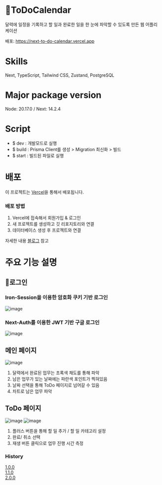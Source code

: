 # 📆ToDoCalendar

달력에 일정을 기록하고 할 일과 완료한 일을 한 눈에 파악할 수 있도록 만든 웹 어플리케이션

배포: https://next-to-do-calendar.vercel.app

# Skills

Next, TypeScript, Tailwind CSS, Zustand, PostgreSQL

# Major package version

Node: 20.17.0 / Next: 14.2.4

# Script

- $ dev : 개발모드로 실행
- $ build : Prisma Client를 생성 > Migration 최신화 > 빌드
- $ start : 빌드된 파일로 실행

# 배포

이 프로젝트는 [Vercel](https://vercel.com)을 통해서 배포됩니다.

### 배포 방법

1. Vercel에 접속해서 회원가입 & 로그인
2. 새 프로젝트를 생성하고 깃 리포지토리와 연결
3. 데이터베이스 생성 후 프로젝트와 연결

자세한 내용 [블로그](https://blog.naver.com/limd1238/223603534081) 참고

# 주요 기능 설명

## 🔐로그인

### Iron-Session을 이용한 암호화 쿠키 기반 로그인
![image](https://github.com/user-attachments/assets/cbc40a52-42b6-4bc4-88a7-c25978b36392)

### Next-Auth를 이용한 JWT 기반 구글 로그인
![image](https://github.com/user-attachments/assets/879b8b36-4bb8-4a59-9379-5938b2f0b6d0)

## 메인 페이지

![image](https://github.com/user-attachments/assets/7b2490e0-1854-4b5b-8ee6-0484e8ba9f1a)
1. 달력에서 완료된 업무는 초록색 채도를 통해 파악
2. 남은 업무가 있는 날짜에는 파란색 포인트가 찍혀있음 
3. 날짜 선택을 통해 ToDo 페이지로 넘어갈 수 있음
4. 차트로 남은 업무 파악

## ToDo 페이지

![image](https://github.com/user-attachments/assets/55023fe2-7208-403d-8e8a-e5c790fee52b)
![image](https://github.com/user-attachments/assets/a81fda82-2eb5-4fe6-a99b-a30d12386bea)

1. 플러스 버튼을 통해 할 일 추가 / 할 일 카테고리 설정
2. 완료/ 취소 선택
3. 재생 버튼 클릭으로 업무 진행 시간 측정


### History
[1.0.0](https://github.com/dong1hyun/Next_ToDoCalendar/wiki/1.0.0-V)<br>
[1.1.0](https://github.com/dong1hyun/Next_ToDoCalendar/wiki/1.1.0-V)<br>
[2.0.0](https://github.com/dong1hyun/Next_ToDoCalendar/wiki/2.0.0V)
